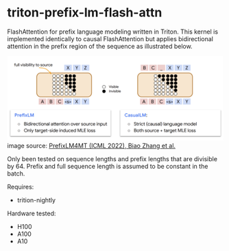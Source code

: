 # triton-prefix-lm-flash-attn
FlashAttention for prefix language modeling written in Triton. This kernel is implemented identically to causal FlashAttention but applies bidirectional attention in the prefix region of the sequence as illustrated below.

![prefixlm](assets/prefixlm.png)
image source: [PrefixLM4MT (ICML 2022), Biao Zhang et al.](https://icml.cc/media/icml-2022/Slides/17048.pdf)

Only been tested on sequence lengths and prefix lengths that are divisible by 64. Prefix and full sequence length is assumed to be constant in the batch.

Requires:
 - trition-nightly

Hardware tested:
 - H100
 - A100
 - A10
